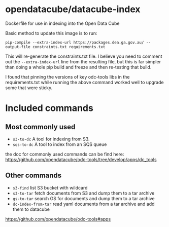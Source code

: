 # opendatacube/datacube-index

Dockerfile for use in indexing into the Open Data Cube

Basic method to update this image is to run:

`pip-compile --extra-index-url https://packages.dea.ga.gov.au/ --output-file constraints.txt requirements.txt`

This will re-generate the constraints.txt file. I believe you need to comment out the `--extra-index-url` line from the
resulting file, but this is far simpler than doing a whole pip build and freeze and then re-testing that build.

I found that pinning the versions of key odc-tools libs in the requirements.txt while running the above
command worked well to upgrade some that were sticky.

# Included commands

## Most commonly used

- `s3-to-dc` A tool for indexing from S3.
- `sqs-to-dc` A tool to index from an SQS queue


the doc for commonly used commands can be find here: https://github.com/opendatacube/odc-tools/tree/develop/apps/dc_tools

## Other commands

- `s3-find` list S3 bucket with wildcard
- `s3-to-tar` fetch documents from S3 and dump them to a tar archive
- `gs-to-tar` search GS for documents and dump them to a tar archive
- `dc-index-from-tar` read yaml documents from a tar archive and add them to datacube

https://github.com/opendatacube/odc-tools#apps

